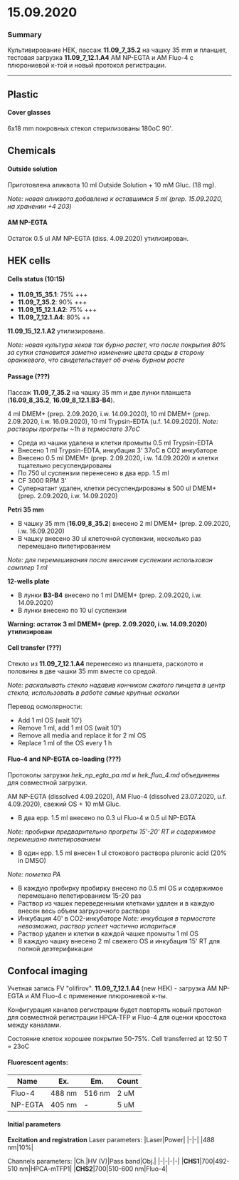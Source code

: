 15.09.2020
==========

### Summary 
Культивирование HEK, пассаж **11.09_7_35.2** на чашку 35 mm и планшет, тестовая загрузка **11.09_7_12.1.A4** AM NP-EGTA и AM Fluo-4 с плюрониевой к-той и новый протокол регистрации.

---

## Plastic
#### Cover glasses
6x18 mm покровных стекол стерилизованы 180oC 90'.


## Chemicals
#### Outside solution
Приготовлена аликвота 10 ml Outside Solution + 10 mM Gluc. (18 mg).

*Note: новая аликвота добавлена к оставшимся 5 ml (prep. 15.09.2020, на хранении +4 203)*

#### AM NP-EGTA
Остаток 0.5 ul AM NP-EGTA (diss. 4.09.2020) утилизирован.


## HEK cells
#### Cells status (10:15)
- **11.09_15_35.1**: 75% +++
- **11.09_7_35.2**: 90% +++
- **11.09_15_12.1.A2**: 75% +++
- **11.09_7_12.1.A4**: 80% ++

**11.09_15_12.1.A2** утилизирована.

*Note: новая культура хеков так бурно растет, что после покрытия 80% за сутки становится заметно изменение цвета среды в сторону оранжевого, что свидетельствует об очень бурном росте*

#### Passage (???)
Пассаж **11.09_7_35.2** на чашку 35 mm и две лунки планшета (**16.09_8_35.2**, **16.09_8_12.1.B3-B4**).

4 ml DMEM+ (prep. 2.09.2020, i.w. 14.09.2020), 10 ml DMEM+ (prep. 2.09.2020, i.w. 16.09.2020), 10 ml Trypsin-EDTA (u.f. 14.09.2020).
*Note: растворы прогреты \~1h в термостате 37oC*

- Среда из чашки удалена и клетки промыты 0.5 ml Trypsin-EDTA
- Внесено 1 ml Trypsin-EDTA, инкубация 3' 37oC в CO2 инкубаторе
- Внесено 0.5 ml DMEM+ (prep. 2.09.2020, i.w. 14.09.2020) и клетки тщательно ресуспендированы
- По 750 ul суспензии перенесено в два epp. 1.5 ml
- CF 3000 RPM 3'
- Супернатант удален, клетки ресуспендированы в 500 ul DMEM+ (prep. 2.09.2020, i.w. 14.09.2020)

**Petri 35 mm**
- В чашку 35 mm (**16.09_8_35.2**) внесено 2 ml DMEM+ (prep. 2.09.2020, i.w. 16.09.2020)
- В чашку внесено 30 ul клеточной суспензии, несколько раз перемешано пипетированием 

*Note: для перемешивания после внесения суспензии использован самплер 1 ml*

**12-wells plate**
- В лунки **B3-B4** внесено по 1 ml DMEM+ (prep. 2.09.2020, i.w. 14.09.2020)
- В лунки внесено по 10 ul суспензии

**Warning:  остаток 3 ml DMEM+ (prep. 2.09.2020, i.w. 14.09.2020) утилизирован**

#### Cell transfer (???)
Стекло из **11.09_7_12.1.A4** перенесено из планшета, расколото и половины в две чашки 35 mm вместе со средой.

*Note: раскалывать стекло надавив кончиком сжатого пинцета в центр стекла, использовать в работе самые крупные осколки*

Перевод осмолярности:
- Add 1 ml OS (wait 10')
- Remove 1 ml, add 1 ml OS (wait 10')
- Remove all media and replace it for 2 ml OS
- Replace 1 ml of the OS every 1 h

#### Fluo-4 and NP-EGTA co-loading (???)
Протоколы загрузки *hek_np_egta_pa.md* и *hek_fluo_4.md* объединены для совместной загрузки.

AM NP-EGTA (dissolved 4.09.2020), AM Fluo-4 (dissolved 23.07.2020, u.f. 4.09.2020), свежий OS + 10 mM Gluc.

- В два epp. 1.5 ml внесено по 0.3 ul Fluo-4 и 0.5 ul NP-EGTA 

*Note: пробирки предварительно прогреты 15'-20' RT и содержимое перемешано пипетированием*

- В один epp. 1.5 ml внесен 1 ul стокового раствора pluronic acid (20% in DMSO)

*Note: пометка PA*

- В каждую пробирку пробирку внесено по 0.5 ml OS и содержимое перемешано пепетированием 15-20 раз
- Раствор из чашек переведенными клетками удален и в каждую внесен весь объем загрузочного раствора
- Инкубация 40' в CO2-инкубаторе
*Note: инкубация в термостате невозможна, раствор успеет частично испариться*
- Раствор удален и клетки в каждой чашке промыты 1 ml OS
- В каждую чашку внесено 2 ml свежего OS и инкубация 15' RT для полной деэтерификации


## Confocal imaging
Учетная запись FV "olifirov".
**11.09_7_12.1.A4** (new HEK) - загрузка AM NP-EGTA и AM Fluo-4 с применение плюрониевой к-ты.

Конфигурация каналов регистрации будет повторять новый протокол для совместной регистрации HPCA-TFP и Fluo-4 для оценки кросстока между каналами.

Состояние клеток хорошее покрытие 50-75%.
Cell transferred at 12:50
T = 23oC

#### Fluorescent agents:
|Name|Ex.|Em.|Count|
|-|-|-|-|
|Fluo-4|488 nm|516 nm|2 uM|
|NP-EGTA|405 nm|-|5 uM|

#### Initial parameters 
**Excitation and registration**
Laser parameters:
|Laser|Power|
|-|-|
|488 nm|10%|

Channels parameters:
|Ch.|HV (V)|Pass band|Obj.|
|-|-|-|-|
|**CHS1**|700|492-510 nm|HPCA-mTFP1|
|**CHS2**|700|510-600 nm|Fluo-4|
